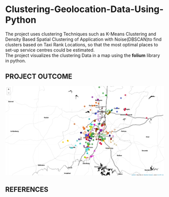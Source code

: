 # Clustering-Geolocation-Data-Using-Python
  
The project uses clustering Techniques such as K-Means Clustering and Density Based Spatial Clustering of Application with Noise(DBSCAN)to find clusters based on Taxi Rank Locations, so that the most optimal places to set-up service centres could be estimated.  
The project visualizes the clustering Data  in a map using the **folium** library in python.  

## PROJECT OUTCOME

![Clusters of Taxi Rank Locations](https://github.com/noya19/Clustering-Geolocation-Data-Using-Python/blob/master/FinalOutcomeimg.png)  

## REFERENCES

